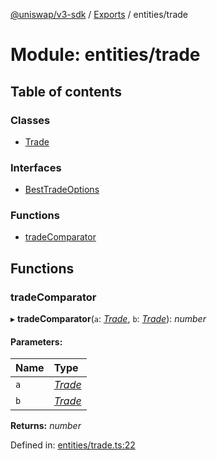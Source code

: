 [@uniswap/v3-sdk](../README.md) / [Exports](../modules.md) / entities/trade

# Module: entities/trade

## Table of contents

### Classes

- [Trade](../classes/entities_trade.trade.md)

### Interfaces

- [BestTradeOptions](../interfaces/entities_trade.besttradeoptions.md)

### Functions

- [tradeComparator](entities_trade.md#tradecomparator)

## Functions

### tradeComparator

▸ **tradeComparator**(`a`: [*Trade*](../classes/entities_trade.trade.md), `b`: [*Trade*](../classes/entities_trade.trade.md)): *number*

#### Parameters:

| Name | Type |
| :------ | :------ |
| `a` | [*Trade*](../classes/entities_trade.trade.md) |
| `b` | [*Trade*](../classes/entities_trade.trade.md) |

**Returns:** *number*

Defined in: [entities/trade.ts:22](https://github.com/Uniswap/uniswap-v3-sdk/blob/4a7e393/src/entities/trade.ts#L22)
